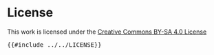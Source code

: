 License
========

This work is licensed under the [Creative Commons BY-SA 4.0 License](https://creativecommons.org/licenses/by-sa/4.0/)

<pre style="white-space:pre-wrap;">
{{#include ../../LICENSE}}
</pre>